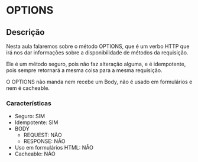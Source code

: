 # OPTIONS

## Descrição

Nesta aula falaremos sobre o método OPTIONS, que é um verbo HTTP que irá nos dar informações sobre a disponibilidade de métodos da requisição.

Ele é um método seguro, pois não faz alteração alguma, e é idempotente, pois sempre retornará a mesma coisa para a mesma requisição.

O OPTIONS não manda nem recebe um Body, não é usado em formulários e nem é cacheable.

### Características

- Seguro: SIM
- Idempotente: SIM
- BODY
  - REQUEST: NÃO
  - RESPONSE: NÃO
- Uso em formulários HTML: NÃO
- Cacheable: NÃO
